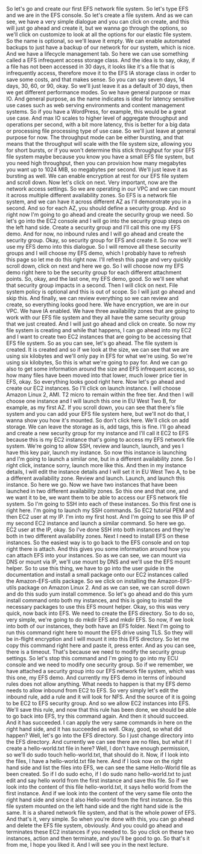 
<v Instructor>So let's go and create</v>
our first EFS network file system.
So let's type EFS and we are in the EFS console.
So let's create a file system.
And as we can see,
we have a very simple dialogue and you can click on create,
and this will just go ahead and create it,
but we wanna go through the options,
so we'll click on customize to look at all the options
for our elastic file system.
So the name is optional, so we'll leave it empty.
We can enable automated backups to just have a backup
of our network for our system, which is nice.
And we have a lifecycle management tab.
So here we can use something called
a EFS infrequent access storage class.
And the idea is to say, okay, if a file has not
been accessed in 30 days, it looks like it's a file
that is infrequently access,
therefore move it to the EFS IA storage class
in order to save some costs, and that makes sense.
So you can say seven days, 14 days, 30, 60, or 90, okay.
So we'll just leave it as a default of 30 days,
then we get different performance modes.
So we have general purpose or max IO.
And general purpose, as the name indicates
is ideal for latency sensitive use cases
such as web serving environments
and content management systems.
So if you have a WordPress, for example,
this would be a great use case.
And max IO scales to higher level of aggregate throughput
and operations per second, with a bit more latency,
this is better for a big data or processing
file processing type of use case.
So we'll just leave at general purpose for now.
The throughput mode can be either bursting,
and that means that the throughput will scale
with the file system size, allowing you for short bursts,
or if you won't determine this stick throughput
for your EFS file system maybe because you know
you have a small EFS file system,
but you need high throughput,
then you can provision how many megabytes you want
up to 1024 MIB, so megabytes per second.
We'll just leave it as bursting as well.
We can enable encryption at rest for our EFS file system
and scroll down.
Now let's click on next.
Very important, now are the network access settings.
So we are operating in our VPC and we can mount it
across multiple different availability zones.
So EFS is a network file system,
and we can have it across different AZ
as I'll demonstrate you in a second.
And so for each AZ,
you should define a security group.
And so right now I'm going to go ahead
and create the security group we need.
So let's go into the EC2 console and I will go into
the security group steps on the left hand side.
Create a security group and I'll call this one my EFS demo.
And for now, no inbound rules and I will go ahead
and create the security group.
Okay, so security group for EFS and create it.
So now we'll use my EFS demo into this dialogue.
So I will remove all these security groups
and I will choose my EFS demo, which I probably have
to refresh this page so let me do this right now.
I'll refresh this page and very quickly scroll down,
click on next and here we go.
So I will choose now my EFS demo right here
to be the security group
for each different attachment points.
So, okay, and the last one, my EFS demo, good.
So we'll see what that security group impacts in a second.
Then I will click on next.
File system policy is optional and this is out of scope.
So I will just go ahead and skip this.
And finally, we can review everything so we can review
and create, so everything looks good here.
We have encryption, we are in our VPC.
We have IA enabled.
We have three availability zones that are going to work
with our EFS file system and they all have the same
security group that we just created.
And I will just go ahead and click on create.
So now my file system is creating and while that happens,
I can go ahead into my EC2 and I want to create
two EC2 instances that are going to be accessing
that EFS file system.
So as you can see, let's go ahead.
The file system is created.
It is created and so if we look at the size,
we can see that we are using six kilobytes
and we'll only pay in EFS for what we're using.
So we're using six kilobytes,
So this is what we're going to pay for.
And we can go also to get some information around the size
and EFS infrequent access,
so how many files have been moved into that lower,
much lower price tier in EFS, okay.
So everything looks good right here.
Now let's go ahead and create our EC2 instances.
So I'll click on launch instance.
I will choose Amazon Linux 2, AMI.
T2 micro to remain within the free tier.
And then I will choose one instance
and I will launch this one in EU West Two B, for example,
as my first AZ.
If you scroll down, you can see that there's file system
and you can add your EFS file system here,
but we'll not do that,
I wanna show you how it's mounted.
So don't click here.
We'll click on add storage.
We can leave the storage as is, add tags, this is fine.
I'll go ahead and create a new security group
for my instance and I'll call it EC2 to EFS
because this is my EC2 instance that's going to access
my EFS network file system.
We're going to allow SSH, review and launch,
launch, and yes I have this key pair, launch my instance.
So now this instance is launching and I'm going to launch
a similar one, but in a different availability zone.
So I right click, instance sorry, launch more like this.
And then in my instance details,
I will edit the instance details and I will set it
in EU West Two A, to be a different availability zone.
Review and launch.
Launch, and launch this instance.
So here we go.
Now we have two instances that have been launched
in two different availability zones.
So this one and that one, and we want it to be,
we want them to be able to access
our EFS network file system.
So I'm going to SSH into each of these instances.
So this first one is right here.
I'm going to launch my SSH commands.
So EC2 tutorial PEM and then EC2 user at my IP.
I'm into my first host.
And I'm going to see this IP of my second EC2 instance
and launch a similar command.
So here we go.
EC2 user at the IP, okay.
So I've done SSH into both instances
and they're both in two different availability zones.
Next I need to install EFS on these instances.
So the easiest way is to go back to the EFS console
and on top right there is attach.
And this gives you some information
around how you can attach EFS into your instances.
So as we can see, we can mount via DNS or mount via IP,
we'll use mount by DNS and we'll use the EFS mount helper.
So to use this thing,
we have to go into the user guide in the documentation
and install a small package onto our EC2 instances
called the Amazon-EFS-utils package.
So we click on installing the Amazon-EFS-utils package
on Amazon Linux 2.
And as we can see, we can scroll down
and do this sudo yum install commence.
So let's go ahead and do this yum install command
onto both my instances,
and this is going to install the necessary packages
to use this EFS mount helper.
Okay, so this was very quick, now back into EFS.
We need to create the EFS directory.
So to do so, very simple,
we're going to do mkdir EFS and mkdir EFS.
So now, if we look into both of our instances,
they both have an EFS folder.
Next I'm going to run this command right here
to mount the EFS drive using TLS.
So they will be in-flight encryption
and I will mount it into this EFS directory.
So let me copy this command right here
and paste it, press enter.
And as you can see, there is a timeout.
That's because we need to modify
the security group settings.
So let's stop this command and I'm going to go
into my ECU console and we need to modify
one security group.
So if we remember, we have attached a security group
into our EFS network file system, which was this one,
my EFS demo.
And currently my EFS demo in terms of inbound rules
does not allow anything.
What needs to happen is that my EFS demo
needs to allow inbound from EC2 to EFS.
So very simply let's edit the inbound rule, add a rule
and it will look for NFS.
And the source of it is going to be EC2
to EFS security group.
And so we allow EC2 instances into EFS.
We'll save this rule, and now that this rule has been done,
we should be able to go back into EFS,
try this command again.
And then it should succeed.
And it has succeeded.
I can apply the very same commands in here
on the right hand side, and it has succeeded as well.
Okay, good, so what did happen?
Well, let's go into the EFS directory.
So I just change directory into the EFS directory.
And currently we can see there are no files,
but what if I create a hello-world.txt file in here?
Well, I don't have enough permission,
so we'll do sudo touch hello-world.txt, that should do it.
Now, if I look into the files,
I have a hello-world.txt file here.
And if I look now on the right hand side
and list the files into EFS,
we can see the same Hello-World file as been created.
So if I do sudo echo,
if I do sudo nano hello-world.txt
to just edit and say hello world from the first instance
and save this file.
So if we look into the content of this file
hello-world.txt, it says hello world
from the first instance.
And if we look into the content of the very same file
onto the right hand side and since it also Hello-world
from the first instance.
So this file system mounted on the left hand side
and the right hand side is the same.
It is a shared network file system,
and that is the whole power of EFS.
And that's it, very simple.
So when you're done with this,
you can go ahead and delete the EFS file system, obviously.
And you could go ahead and terminates these EC2 instances
if you needed to.
So you click on these two instances, action
and then terminate, and you'll be good to go.
So that's it from me, I hope you liked it.
And I will see you in the next lecture.